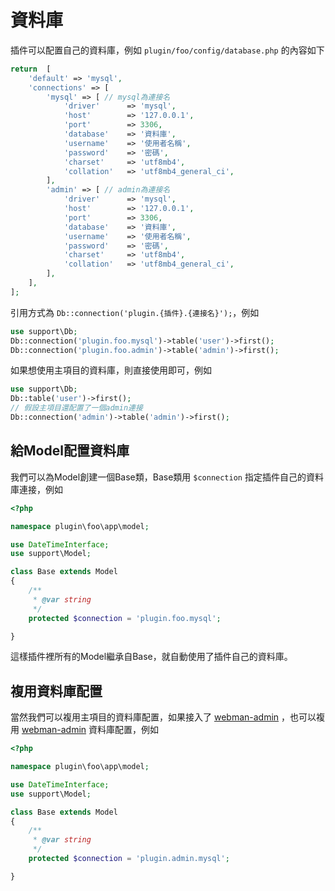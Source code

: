 # 資料庫
插件可以配置自己的資料庫，例如 `plugin/foo/config/database.php` 的內容如下
```php
return  [
    'default' => 'mysql',
    'connections' => [
        'mysql' => [ // mysql為連接名
            'driver'      => 'mysql',
            'host'        => '127.0.0.1',
            'port'        => 3306,
            'database'    => '資料庫',
            'username'    => '使用者名稱',
            'password'    => '密碼',
            'charset'     => 'utf8mb4',
            'collation'   => 'utf8mb4_general_ci',
        ],
        'admin' => [ // admin為連接名
            'driver'      => 'mysql',
            'host'        => '127.0.0.1',
            'port'        => 3306,
            'database'    => '資料庫',
            'username'    => '使用者名稱',
            'password'    => '密碼',
            'charset'     => 'utf8mb4',
            'collation'   => 'utf8mb4_general_ci',
        ],
    ],
];
```
引用方式為 `Db::connection('plugin.{插件}.{連接名}');`，例如
```php
use support\Db;
Db::connection('plugin.foo.mysql')->table('user')->first();
Db::connection('plugin.foo.admin')->table('admin')->first();
```

如果想使用主項目的資料庫，則直接使用即可，例如
```php
use support\Db;
Db::table('user')->first();
// 假設主項目還配置了一個admin連接
Db::connection('admin')->table('admin')->first();
```

## 給Model配置資料庫

我們可以為Model創建一個Base類，Base類用 `$connection` 指定插件自己的資料庫連接，例如

```php
<?php

namespace plugin\foo\app\model;

use DateTimeInterface;
use support\Model;

class Base extends Model
{
    /**
     * @var string
     */
    protected $connection = 'plugin.foo.mysql';

}
```
這樣插件裡所有的Model繼承自Base，就自動使用了插件自己的資料庫。

## 複用資料庫配置

當然我們可以複用主項目的資料庫配置，如果接入了 [webman-admin](https://www.workerman.net/plugin/82) ，也可以複用 [webman-admin](https://www.workerman.net/plugin/82) 資料庫配置，例如
```php
<?php

namespace plugin\foo\app\model;

use DateTimeInterface;
use support\Model;

class Base extends Model
{
    /**
     * @var string
     */
    protected $connection = 'plugin.admin.mysql';

}
```
